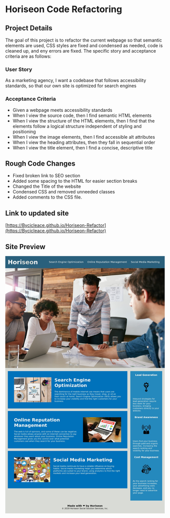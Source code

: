 # Horiseon Code Refactoring

## Project Details
The goal of this project is to refactor the current webpage so that semantic elements are used, CSS styles are fixed and condensed as needed, code is cleaned up, and eny errors are fixed. The specific story and acceptance criteria are as follows:

### User Story
As a marketing agency, I want a codebase that follows accessibility standards, so that our own site is optimized for search engines

### Acceptance Criteria
- Given a webpage meets accessibility standards
- When I view the source code, then I find semantic HTML elements
- When I view the structure of the HTML elements, then I find that the elements follow a logical structure independent of styling and positioning
- When I view the image elements, then I find accessible alt attributes
- When I view the heading attributes, then they fall in sequential order
- When I view the title element, then I find a concise, descriptive title

## Rough Code Changes
- Fixed broken link to SEO section
- Added some spacing to the HTML for easier section breaks
- Changed the Title of the website
- Condensed CSS and removed unneeded classes
- Added comments to the CSS file.

## Link to updated site
[https://Bycicleace.github.io/Horiseon-Refactor](https://Bycicleace.github.io/Horiseon-Refactor)

## Site Preview
![Preview of the Web Page](assets/images/preview.jpeg)

